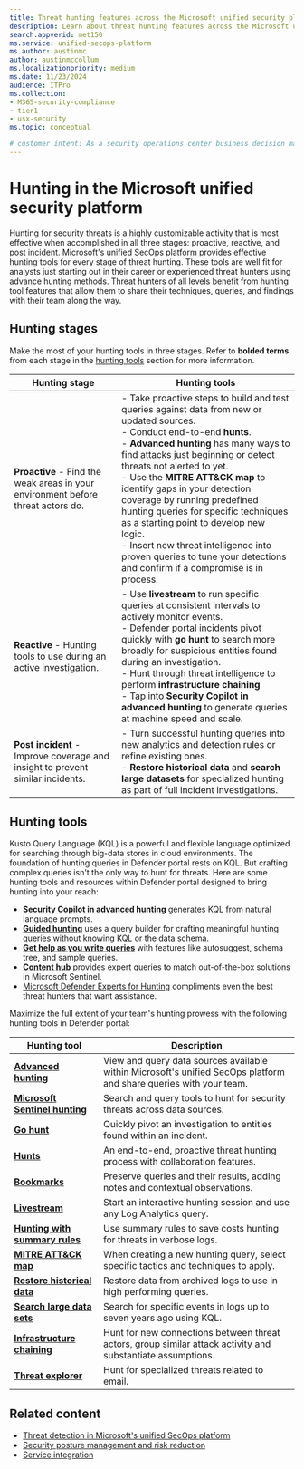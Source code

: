 ```yaml
---
title: Threat hunting features across the Microsoft unified security platform
description: Learn about threat hunting features across the Microsoft unified security platform
search.appverid: met150
ms.service: unified-secops-platform
ms.author: austinmc
author: austinmccollum
ms.localizationpriority: medium
ms.date: 11/23/2024
audience: ITPro
ms.collection:
- M365-security-compliance
- tier1
- usx-security
ms.topic: conceptual

# customer intent: As a security operations center business decision maker, I want to learn about threat hunting tools available in the Microsoft unified security platform so I can get visibility into, and disrupt attacks in real time across identities, endpoints, email, cloud apps, data in hybrid and multicloud environments.
---
```


# Hunting in the Microsoft unified security platform

Hunting for security threats is a highly customizable activity that is most effective when accomplished in all three stages: proactive, reactive, and post incident. Microsoft's unified SecOps platform provides effective hunting tools for every stage of threat hunting. These tools are well fit for analysts just starting out in their career or experienced threat hunters using advance hunting methods. Threat hunters of all levels benefit from hunting tool features that allow them to share their techniques, queries, and findings with their team along the way.

## Hunting stages

Make the most of your hunting tools in three stages. Refer to **bolded terms** from each stage in the [hunting tools](#hunting-tools) section for more information.

|**Hunting stage**|**Hunting tools**|
|---|---|
| **Proactive** - Find the weak areas in your environment before threat actors do. | - Take proactive steps to build and test queries against data from new or updated sources.<br> - Conduct end-to-end **hunts**.<br> - **Advanced hunting** has many ways to find attacks just beginning or detect threats not alerted to yet.<br> - Use the **MITRE ATT&CK map** to identify gaps in your detection coverage by running predefined hunting queries for specific techniques as a starting point to develop new logic.<br> - Insert new threat intelligence into proven queries to tune your detections and confirm if a compromise is in process.|
| **Reactive** - Hunting tools to use during an active investigation. | - Use **livestream** to run specific queries at consistent intervals to actively monitor events.<br> - Defender portal incidents pivot quickly with **go hunt** to search more broadly for suspicious entities found during an investigation.<br> - Hunt through threat intelligence to perform **infrastructure chaining**<br> - Tap into **Security Copilot in advanced hunting** to generate queries at machine speed and scale.|
| **Post incident** - Improve coverage and insight to prevent similar incidents. | - Turn successful hunting queries into new analytics and detection rules or refine existing ones.<br> - **Restore historical data** and **search large datasets** for specialized hunting as part of full incident investigations.|

## Hunting tools

Kusto Query Language (KQL) is a powerful and flexible language optimized for searching through big-data stores in cloud environments. The foundation of hunting queries in Defender portal rests on KQL. But crafting complex queries isn't the only way to hunt for threats. Here are some hunting tools and resources within Defender portal designed to bring hunting into your reach:

- [**Security Copilot in advanced hunting**](/defender-xdr/advanced-hunting-security-copilot) generates KQL from natural language prompts.
- [**Guided hunting**](/defender-xdr/advanced-hunting-query-builder) uses a query builder for crafting meaningful hunting queries without knowing KQL or the data schema.
- [**Get help as you write queries**](/defender-xdr/advanced-hunting-query-language#get-help-as-you-write-queries) with features like autosuggest, schema tree, and sample queries.
- [**Content hub**](/azure/sentinel/sentinel-solutions-deploy?tabs=azure-portal#hunting-query) provides expert queries to match out-of-the-box solutions in Microsoft Sentinel.
- [Microsoft Defender Experts for Hunting](/defender-xdr/advanced-hunting-overview) compliments even the best threat hunters that want assistance.

Maximize the full extent of your team's hunting prowess with the following hunting tools in Defender portal:

| **Hunting tool** | **Description** |
|---|---|
|[**Advanced hunting**](/defender-xdr/advanced-hunting-microsoft-defender) | View and query data sources available within Microsoft's unified SecOps platform and share queries with your team. |
|[**Microsoft Sentinel hunting**](/azure/sentinel/hunting) | Search and query tools to hunt for security threats across data sources.|
|[**Go hunt**](/defender-xdr/advanced-hunting-go-hunt) | Quickly pivot an investigation to entities found within an incident. |
|[**Hunts**](/azure/sentinel/hunts) | An end-to-end, proactive threat hunting process with collaboration features. |
|[**Bookmarks**](/azure/sentinel/bookmarks) | Preserve queries and their results, adding notes and contextual observations.|
|[**Livestream**](/azure/sentinel/livestream) | Start an interactive hunting session and use any Log Analytics query. |
|[**Hunting with summary rules**](/azure/sentinel/summary-rules#quickly-find-a-malicious-ip-address-in-your-network-traffic) | Use summary rules to save costs hunting for threats in verbose logs.|
|[**MITRE ATT&CK map**](/azure/sentinel/mitre-coverage#use-the-mitre-attck-framework-in-analytics-rules-and-incidents) | When creating a new hunting query, select specific tactics and techniques to apply.|
|[**Restore historical data**](/sentinel/restore) | Restore data from archived logs to use in high performing queries. |
|[**Search large data sets**](/sentinel/search-jobs?tabs=defender-portal) | Search for specific events in logs up to seven years ago using KQL. |
|[**Infrastructure chaining**](/defender/threat-intelligence/infrastructure-chaining) | Hunt for new connections between threat actors, group similar attack activity and substantiate assumptions.|
|[**Threat explorer**](/defender-office-365/threat-explorer-threat-hunting) | Hunt for specialized threats related to email. |

## Related content

- [Threat detection in Microsoft's unified SecOps platform](/unified-secops-platform/detect-threats-overview)
- [Security posture management and risk reduction](/unified-secops-platform/reduce-risk-overview)
- [Service integration](/unified-secops-platform/overview-defender-portal)
